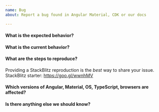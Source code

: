 ```yaml
---
name: Bug
about: Report a bug found in Angular Material, CDK or our docs

---
```


#### What is the expected behavior?


#### What is the current behavior?


#### What are the steps to reproduce?
Providing a StackBlitz reproduction is the *best* way to share your issue. <br/>
StackBlitz starter: https://goo.gl/wwnhMV<br/>


#### Which versions of Angular, Material, OS, TypeScript, browsers are affected?


#### Is there anything else we should know?

